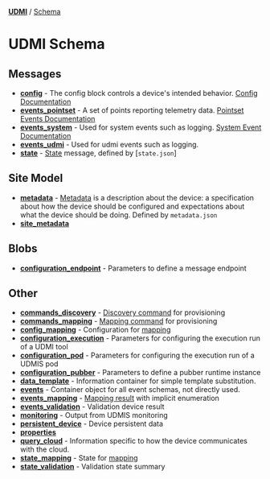 [**UDMI**](../../) / [Schema](#)

<!-- Template for gencode/docs/readme.md populated by bin/gendocs -->
<!-- Second level headings correspond to Section ($section) in schema (case-sensitive)-->

# UDMI Schema 

## Messages
* [**config**](config.html) - The config block controls a device's intended behavior. [Config Documentation](../../docs/messages/config.md)
* [**events_pointset**](events_pointset.html) - A set of points reporting telemetry data. [Pointset Events Documentation](../../docs/messages/pointset.md#telemetry)
* [**events_system**](events_system.html) - Used for system events such as logging. [System Event Documentation](../../docs/messages/system.md#event)
* [**events_udmi**](events_udmi.html) - Used for udmi events such as logging.
* [**state**](state.html) - [State](../../docs/messages/state.md) message, defined by [`state.json`]

## Site Model
* [**metadata**](metadata.html) - [Metadata](../../docs/specs/metadata.md) is a description about the device: a specification about how the device should be configured and expectations about what the device should be doing. Defined by `metadata.json`
* [**site_metadata**](site_metadata.html)

## Blobs
* [**configuration_endpoint**](configuration_endpoint.html) - Parameters to define a message endpoint

## Other
* [**commands_discovery**](commands_discovery.html) - [Discovery command](../../docs/specs/discovery.md) for provisioning
* [**commands_mapping**](commands_mapping.html) - [Mapping command](../../docs/specs/mapping.md) for provisioning
* [**config_mapping**](config_mapping.html) - Configuration for [mapping](../../docs/specs/mapping.md)
* [**configuration_execution**](configuration_execution.html) - Parameters for configuring the execution run of a UDMI tool
* [**configuration_pod**](configuration_pod.html) - Parameters for configuring the execution run of a UDMIS pod
* [**configuration_pubber**](configuration_pubber.html) - Parameters to define a pubber runtime instance
* [**data_template**](data_template.html) - Information container for simple template substitution.
* [**events**](events.html) - Container object for all event schemas, not directly used.
* [**events_mapping**](events_mapping.html) - [Mapping result](../../docs/specs/mapping.md) with implicit enumeration
* [**events_validation**](events_validation.html) - Validation device result
* [**monitoring**](monitoring.html) - Output from UDMIS monitoring
* [**persistent_device**](persistent_device.html) - Device persistent data
* [**properties**](properties.html)
* [**query_cloud**](query_cloud.html) - Information specific to how the device communicates with the cloud.
* [**state_mapping**](state_mapping.html) - State for [mapping](../../docs/specs/mapping.md)
* [**state_validation**](state_validation.html) - Validation state summary
